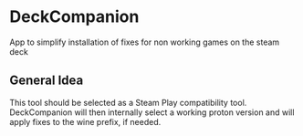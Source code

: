# DeckCompanion
App to simplify installation of fixes for non working games on the steam deck

General Idea
---
This tool should be selected as a Steam Play compatibility tool. 
DeckCompanion will then internally select a working proton version and will apply fixes to the wine prefix, if needed.
